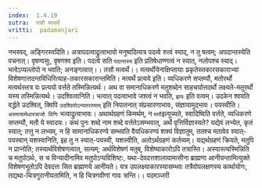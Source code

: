 ```yaml
---
index:  1.4.19
sutra:  तसौ मत्वर्थे
vritti:  padamanjari
---
```


नभस्वद्, अङ्गिरस्वदिति। अत्रापदत्वाद्रुत्वाभावो मनुष्वदित्यत्र पदत्वे रुत्वं स्याद्, न तु षत्वम्; अपदान्तस्येति वचनात्।
वृषण्वसुः, वृषणश्व इति। पदत्वे सति `पदान्तस्य` इति प्रतिषेधाण्णत्वं न स्यात्, नलोपश्च स्याद्। भत्वेऽप्यल्लोपो न भवति; अनङ्गत्वात्।।
तसौ मत्वर्थे।। मत्वर्थीयेनाक्षिप्तायाः प्रकृतेस्तकारसकाराभ्यां विशेषणात्तदन्तविधिरित्याह-तकारसकारान्तमिति। मत्वर्थे प्रत्यये इति। व्यधिकरणे सप्तम्यौ, मतोरर्थो मत्वर्थस्तत्र यः प्रत्ययो वर्त्तते तस्मिन्नित्यर्थः। अथ वा समानाधिकरणे मतुशब्देन साहचर्यात्तदर्थो लक्ष्यते-मतुरर्थो यस्य तस्मिन्नित्यर्थः।
उदश्वित्वानिति। भत्वात् पदत्वाभावे जश्त्वं न भवति, `झयः` इति वत्वम्। उदकेन श्वयति वर्द्धते उदश्वित्, क्विपि `उदश्वितोऽन्यतरस्याम्` इति निपातनात् संप्रसारणाभावः, संज्ञायामुद्भावः। पयस्वीति। `अस्मायामेधास्त्राजो विनिः` भत्वाद्रुत्वाभावः।
अथार्थग्रहणं किमर्थम्, न `मतौ`इत्युच्यते, स्वादिष्विति वर्त्तते, व्यधिकरणे सप्तम्यौ, मतौ ये स्वादयः। कथं पुनः शब्दे नाम शब्दे वर्त्ततेऽसम्भवात्, अर्थे वृत्तिर्विज्ञास्यते? यद्येवं लभ्येत, कृतं स्यात्; तत्तु न लभ्यम्, न हि सामानाधिकरण्ये सम्भवति वैयधिकरण्यं शक्यं विज्ञातुम्, ततश्च मतावेव स्यात्-पयस्वान् यशस्वानिति, इह तु न स्यात्-पयस्वी, यशस्वीति, अतोऽर्थग्रहणं कर्तव्यम्। यद्यर्थग्रहणं क्रियते, मतुपि न प्राप्नोति; तस्यार्थविशेषणत्वात्, सत्यम्; अर्थविशेषणं मतुब्, विशेष्याकारोऽपि तत्रास्ति। अस्यास्त्यस्मिन्निति च मतुपोऽर्थः, स च विन्यादीनामिव मतुपोऽप्यविशिष्टः, यथा-देवदत्तशालायामासीना ब्राह्मणा आनीयन्तामित्युक्ते विशेषणभूतोऽपि देवदत्तः सित ब्राह्मणये आनीयते। यत्र उपलक्ष्याकारस्यासम्भवः तत्रैवोपलक्षणस्य कार्थायोगः, तद्यथा-चित्रगुरानीयतामिति, न हि चित्रगवीणां गावः सन्ति।।
पदमञ्जरी
